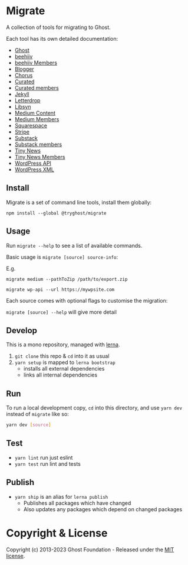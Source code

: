 # Migrate

A collection of tools for migrating to Ghost.

Each tool has its own detailed documentation:

- [Ghost](https://github.com/TryGhost/migrate/tree/main/packages/mg-ghost-api)
- [beehiiv](https://github.com/TryGhost/migrate/tree/main/packages/mg-beehiiv)
- [beehiiv Members](https://github.com/TryGhost/migrate/tree/main/packages/mg-beehiiv-members)
- [Blogger](https://github.com/TryGhost/migrate/tree/main/packages/mg-blogger)
- [Chorus](https://github.com/TryGhost/migrate/tree/main/packages/mg-chorus)
- [Curated](https://github.com/TryGhost/migrate/tree/main/packages/mg-curated-export)
- [Curated members](https://github.com/TryGhost/migrate/tree/main/packages/mg-curated-members-csv)
- [Jekyll](https://github.com/TryGhost/migrate/tree/main/packages/mg-jekyll-export)
- [Letterdrop](https://github.com/TryGhost/migrate/tree/main/packages/mg-letterdrop)
- [Libsyn](https://github.com/TryGhost/migrate/tree/main/packages/mg-libsyn)
- [Medium Content](https://github.com/TryGhost/migrate/tree/main/packages/mg-medium-export)
- [Medium Members](https://github.com/TryGhost/migrate/tree/main/packages/mg-medium-members)
- [Squarespace](https://github.com/TryGhost/migrate/tree/main/packages/mg-squarespace-xml)
- [Stripe](https://github.com/TryGhost/migrate/tree/main/packages/mg-stripe)
- [Substack](https://github.com/TryGhost/migrate/tree/main/packages/mg-substack)
- [Substack members](https://github.com/TryGhost/migrate/tree/main/packages/mg-substack-members-csv)
- [Tiny News](https://github.com/TryGhost/migrate/tree/main/packages/mg-tinynews)
- [Tiny News Members](https://github.com/TryGhost/migrate/tree/main/packages/mg-tinynews-members)
- [WordPress API](https://github.com/TryGhost/migrate/tree/main/packages/mg-wp-api)
- [WordPress XML](https://github.com/TryGhost/migrate/tree/main/packages/mg-wp-xml)


## Install

Migrate is a set of command line tools, install them globally:

`npm install --global @tryghost/migrate`


## Usage

Run `migrate --help` to see a list of available commands.

Basic usage is `migrate [source] source-info`:

E.g.

`migrate medium --pathToZip /path/to/export.zip`

`migrate wp-api --url https://mywpsite.com`

Each source comes with optional flags to customise the migration:

`migrate [source] --help` will give more detail


## Develop

This is a mono repository, managed with [lerna](https://lernajs.io/).

1. `git clone` this repo & `cd` into it as usual
2. `yarn setup` is mapped to `lerna bootstrap`
   - installs all external dependencies
   - links all internal dependencies


## Run

To run a local development copy, `cd` into this directory, and use `yarn dev` instead of `migrate` like so:

```sh
yarn dev [source]
```


## Test

- `yarn lint` run just eslint
- `yarn test` run lint and tests


## Publish

- `yarn ship` is an alias for `lerna publish`
    - Publishes all packages which have changed
    - Also updates any packages which depend on changed packages


# Copyright & License

Copyright (c) 2013-2023 Ghost Foundation - Released under the [MIT license](LICENSE).
